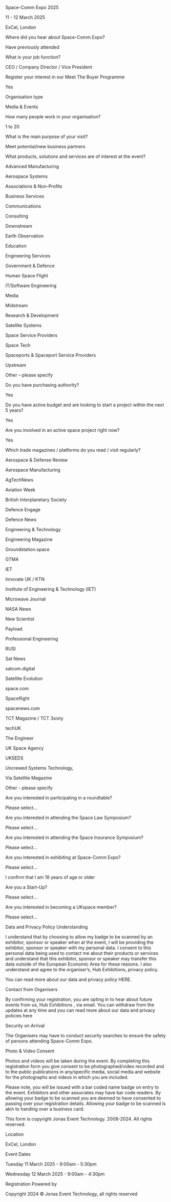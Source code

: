 Space-Comm Expo 2025

11 - 12 March 2025



ExCel, London



Where did you hear about Space-Comm Expo?



Have previously attended

What is your job function?



CEO / Company Director / Vice President

Register your interest in our Meet The Buyer Programme



Yes

Organisation type



Media & Events

How many people work in your organisation?



1 to 20

What is the main purpose of your visit?



Meet potential/new business partners

What products, solutions and services are of interest at the event?

Advanced Manufacturing

Aerospace Systems

Associations & Non-Profits

Business Services

Communications

Consulting

Downstream

Earth Observation

Education

Engineering Services

Government & Defence

Human Space Flight

IT/Software Engineering

Media

Midstream

Research & Development

Satellite Systems

Space Service Providers

Space Tech

Spaceports & Spaceport Service Providers

Upstream

Other – please specify

Do you have purchasing authority?



Yes

Do you have active budget and are looking to start a project within the next 5 years?



Yes

Are you involved in an active space project right now?



Yes

Which trade magazines / platforms do you read / visit regularly?

Aerospace & Defense Review

Aerospace Manufacturing

AgTechNews

Aviation Week

British Interplanetary Society

Defence Engage

Defence News

Engineering & Technology

Engineering Magazine

Groundstation.space

GTMA

IET

Innovate UK / KTN

Institute of Engineering & Technology (IET)

Microwave Journal

NASA News

New Scientist

Payload

Professional Engineering

RUSI

Sat News

satcom.digital

Satellite Evolution

space.com

Spaceflight

spacenews.com

TCT Magazine / TCT 3sixty

techUK

The Engineer

UK Space Agency

UKSEDS

Uncrewed Systems Technology,

Via Satellite Magazine

Other - please specify

Are you interested in participating in a roundtable?



Please select...

Are you interested in attending the Space Law Symposium?



Please select...

Are you interested in attending the Space Insurance Symposium?



Please select...

Are you interested in exhibiting at Space-Comm Expo?



Please select...

I confirm that I am 18 years of age or older



Are you a Start-Up?



Please select...

Are you interested in becoming a UKspace member?



Please select...

Data and Privacy Policy Understanding

I understand that by choosing to allow my badge to be scanned by an exhibitor, sponsor or speaker when at the event, I will be providing the exhibitor, sponsor or speaker with my personal data. I consent to this personal data being used to contact me about their products or services and understand that this exhibitor, sponsor or speaker may transfer this data outside of the European Economic Area for these reasons. I also understand and agree to the organiser’s, Hub Exhibitions, privacy policy.

You can read more about our data and privacy policy HERE.



Contact from Organisers

By confirming your registration, you are opting in to hear about future events from us, Hub Exhibitions , via email. You can withdraw from the updates at any time and you can read more about our data and privacy policies here





Security on Arrival

The Organisers may have to conduct security searches to ensure the safety of persons attending Space-Comm Expo.





Photo & Video Consent

Photos and videos will be taken during the event. By completing this registration form you give consent to be photographed/video recorded and to the public publications in any/specific media, social media and website for the photographs and videos in which you are included.



 

Please note, you will be issued with a bar coded name badge on entry to the event. Exhibitors and other associates may have bar code readers. By allowing your badge to be scanned you are deemed to have consented to passing over your registration details. Allowing your badge to be scanned is akin to handing over a business card.



This form is copyright Jonas Event Technology. 2008-2024. All rights reserved.

 

Location

ExCel, London



Event Dates

Tuesday 11 March 2025 - 9:00am - 5:30pm

Wednesday 12 March 2025 - 9:00am - 4:30pm



Registration Powered by



Copyright 2024 © Jonas Event Technology, all rights reserved







<!-- Unsupported block type: child_page -->